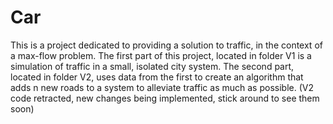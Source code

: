 # Car

This is a project dedicated to providing a solution to traffic, in the context of a max-flow problem. The first part of this project, located in folder V1 is a simulation of traffic in a small, isolated city system. The second part, located in folder V2, uses data from the first to create an algorithm that adds n new roads to a system to alleviate traffic as much as possible.
(V2 code retracted, new changes being implemented, stick around to see them soon)
